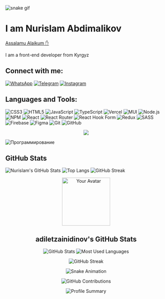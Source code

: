 <!-- Добавляем анимированную змейку -->
![snake gif](https://github.com/username/github-snake/blob/main/github-contribution-grid-snake.gif)

# I am Nurislam Abdimalikov

[Assalamu Alaikum ✋](https://example.com)

I am a front-end developer from Kyrgyz

## Connect with me:
[![WhatsApp](https://img.shields.io/badge/WhatsApp-25D366?style=for-the-badge&logo=whatsapp&logoColor=white)](https://wa.me/номер_телефона)
[![Telegram](https://img.shields.io/badge/Telegram-2CA5E0?style=for-the-badge&logo=telegram&logoColor=white)](https://t.me/username)
[![Instagram](https://img.shields.io/badge/Instagram-E4405F?style=for-the-badge&logo=instagram&logoColor=white)](https://www.instagram.com/username)

## Languages and Tools:

![CSS3](https://img.shields.io/badge/-CSS3-1572B6?logo=css3&logoColor=fff&style=for-the-badge)
![HTML5](https://img.shields.io/badge/-HTML5-E34F26?logo=html5&logoColor=fff&style=for-the-badge)
![JavaScript](https://img.shields.io/badge/-JavaScript-F7DF1E?logo=javascript&logoColor=000&style=for-the-badge)
![TypeScript](https://img.shields.io/badge/-TypeScript-3178C6?logo=typescript&logoColor=fff&style=for-the-badge)
![Vercel](https://img.shields.io/badge/-Vercel-000000?logo=vercel&logoColor=fff&style=for-the-badge)
![MUI](https://img.shields.io/badge/-MUI-007FFF?logo=mui&logoColor=fff&style=for-the-badge)
![Node.js](https://img.shields.io/badge/-Node.js-339933?logo=node.js&logoColor=fff&style=for-the-badge)
![NPM](https://img.shields.io/badge/-NPM-CB3837?logo=npm&logoColor=fff&style=for-the-badge)
![React](https://img.shields.io/badge/-React-61DAFB?logo=react&logoColor=000&style=for-the-badge)
![React Router](https://img.shields.io/badge/-React%20Router-CA4245?logo=react-router&logoColor=fff&style=for-the-badge)
![React Hook Form](https://img.shields.io/badge/-React%20Hook%20Form-EC5990?logo=react-hook-form&logoColor=fff&style=for-the-badge)
![Redux](https://img.shields.io/badge/-Redux-764ABC?logo=redux&logoColor=fff&style=for-the-badge)
![SASS](https://img.shields.io/badge/-SASS-CC6699?logo=sass&logoColor=fff&style=for-the-badge)
![Firebase](https://img.shields.io/badge/-Firebase-FFCA28?logo=firebase&logoColor=000&style=for-the-badge)
![Figma](https://img.shields.io/badge/-Figma-F24E1E?logo=figma&logoColor=fff&style=for-the-badge)
![Git](https://img.shields.io/badge/-Git-F05032?logo=git&logoColor=fff&style=for-the-badge)
![GitHub](https://img.shields.io/badge/-GitHub-181717?logo=github&logoColor=fff&style=for-the-badge)

<!-- Добавляем анимированный текст -->
<p align="center">
  <a href="https://github.com/username" target="_blank">
    <img src="https://readme-typing-svg.herokuapp.com?font=Fira+Code&weight=500&size=22&pause=1000&color=FF5733&center=true&width=435&lines=Front-end+developer;Welcome+to+my+GitHub!;Check+out+my+projects+below">
  </a>
</p>

![Программирование](https://github.com/username/repo/blob/main/programming-image.png)

## GitHub Stats

![Nurislam's GitHub Stats](https://github-readme-stats.vercel.app/api?username=your-username&show_icons=true&theme=default)
![Top Langs](https://github-readme-stats.vercel.app/api/top-langs/?username=your-username&layout=compact&theme=default)
![GitHub Streak](https://github-readme-streak-stats.herokuapp.com/?user=your-username&theme=default)


<!-- Ваш аватар -->
<p align="center">
  <img src="https://avatars.githubusercontent.com/u/username" width="150" height="150" alt="Your Avatar">
</p>

<!-- Статистика GitHub -->
<h2 align="center">adiletzainidinov's GitHub Stats</h2>

<p align="center">
  <img src="https://github-readme-stats.vercel.app/api?username=your-username&show_icons=true&theme=default&count_private=true&hide_border=true&hide=stars" alt="GitHub Stats">
  <img src="https://github-readme-stats.vercel.app/api/top-langs/?username=your-username&layout=compact&theme=default&hide_border=true" alt="Most Used Languages">
</p>

<!-- Секция со статистикой вкладов -->
<p align="center">
  <img src="https://github-readme-streak-stats.herokuapp.com/?user=your-username&theme=default&hide_border=true" alt="GitHub Streak">
</p>

<!-- Змейка -->
<p align="center">
  <img src="https://github.com/username/github-snake/blob/main/github-contribution-grid-snake.svg" alt="Snake Animation">
</p>

<!-- Количество вкладов -->
<p align="center">
  <img src="https://github-readme-stats.vercel.app/api?username=your-username&show_icons=true&count_private=true&include_all_commits=true&theme=default&hide_border=true&hide_title=true" alt="GitHub Contributions">
</p>

<!-- Достижения и данные -->
<p align="center">
  <img src="https://github-profile-summary-cards.vercel.app/api/cards/profile-details?username=your-username&theme=default&hide_border=true" alt="Profile Summary">
</p>
